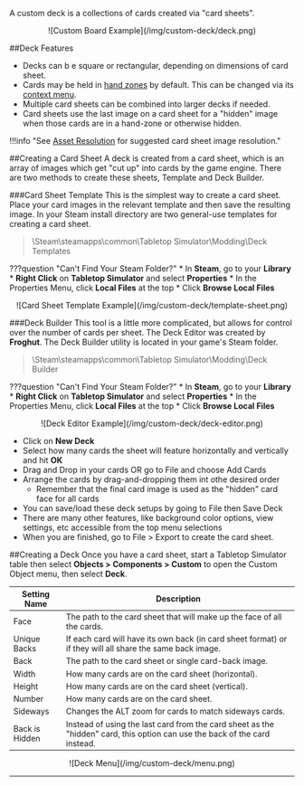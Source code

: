 A custom deck is a collections of cards created via "card sheets".

<center>![Custom Board Example](/img/custom-deck/deck.png)</center>

##Deck Features
* Decks can b e square or rectangular, depending on dimensions of card sheet.
* Cards may be held in [hand zones](/game-tools/zone-tools#hand-zone) by default. This can be changed via its [context menu](/player-guides/context-menu#toggles).
* Multiple card sheets can be combined into larger decks if needed.
* Card sheets use the last image on a card sheet for a "hidden" image when those cards are in a hand-zone or otherwise hidden.

!!!info "See [Asset Resolution](asset-resolution) for suggested card sheet image resolution."

##Creating a Card Sheet
A deck is created from a card sheet, which is an array of images which get "cut up" into cards by the game engine. There are two methods to create these sheets, Template and Deck Builder.

###Card Sheet Template
This is the simplest way to create a card sheet. Place your card images in the relevant template and then save the resulting image. In your Steam install directory are two general-use templates for creating a card sheet.

>\Steam\steamapps\common\Tabletop Simulator\Modding\Deck Templates

???question "Can't Find Your Steam Folder?"
    * In **Steam**, go to your **Library**
    * **Right Click** on **Tabletop Simulator** and select **Properties**
    * In the Properties Menu, click **Local Files** at the top
    * Click **Browse Local Files**

<center>![Card Sheet Template Example](/img/custom-deck/template-sheet.png)</center>

###Deck Builder
This tool is a little more complicated, but allows for control over the number of cards per sheet. The Deck Editor was created by **Froghut**. The Deck Builder utility is located in your game's Steam folder.

>\Steam\steamapps\common\Tabletop Simulator\Modding\Deck Builder

???question "Can't Find Your Steam Folder?"
    * In **Steam**, go to your **Library**
    * **Right Click** on **Tabletop Simulator** and select **Properties**
    * In the Properties Menu, click **Local Files** at the top
    * Click **Browse Local Files**

<center>![Deck Editor Example](/img/custom-deck/deck-editor.png)</center>

* Click on **New Deck**
* Select how many cards the sheet will feature horizontally and vertically and hit **OK**
* Drag and Drop in your cards OR go to File and choose Add Cards
* Arrange the cards by drag-and-dropping them int othe desired order
    * Remember that the final card image is used as the "hidden" card face for all cards
* You can save/load these deck setups by going to File then Save Deck
* There are many other features, like background color options, view settings, etc accessible from the top menu selections
* When you are finished, go to File > Export to create the card sheet.

##Creating a Deck
Once you have a card sheet, start a Tabletop Simulator table then select **Objects > Components > Custom** to open the Custom Object menu, then select **Deck**.

Setting Name | Description
-- | --
Face | The path to the card sheet that will make up the face of all the cards.
Unique Backs | If each card will have its own back (in card sheet format) or if they will all share the same back image.
Back | The path to the card sheet or single card-back image.
Width | How many cards are on the card sheet (horizontal).
Height | How many cards are on the card sheet (vertical).
Number | How many cards are on the card sheet.
Sideways | Changes the ALT zoom for cards to match sideways cards.
Back is Hidden | Instead of using the last card from the card sheet as the "hidden" card, this option can use the back of the card instead.

<center>![Deck Menu](/img/custom-deck/menu.png)</center>









---
